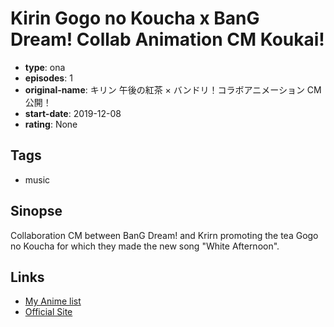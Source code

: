 # Kirin Gogo no Koucha x BanG Dream! Collab Animation CM Koukai!

-   **type**: ona
-   **episodes**: 1
-   **original-name**: キリン 午後の紅茶 × バンドリ！コラボアニメーション CM 公開！
-   **start-date**: 2019-12-08
-   **rating**: None

## Tags

-   music

## Sinopse

Collaboration CM between BanG Dream! and Krirn promoting the tea Gogo no Koucha for which they made the new song "White Afternoon".

## Links

-   [My Anime list](https://myanimelist.net/anime/40838/Kirin_Gogo_no_Koucha_x_BanG_Dream_Collab_Animation_CM_Koukai)
-   [Official Site](https://www.youtube.com/watch?v=Bc9ajJpfhYg)
